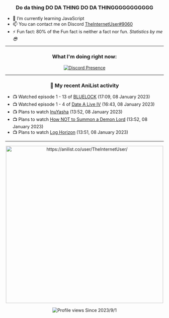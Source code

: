<div align="center">

### Do da thing DO DA THING DO DA THINGGGGGGGGGGG
</div>

- 🌱 I’m currently learning JavaScript
- 📫 You can contact me on Discord [TheInternetUser#9060](https://discord.com/users/534117072796385300)
- ⚡ Fun fact: 80% of the Fun fact is neither a fact nor fun. _Statistics by me 😎_
<hr>

<div align="center">

### What I'm doing right now:
[![Discord Presence](https://lanyard.cnrad.dev/api/534117072796385300)](https://discord.com/users/534117072796385300)
<hr>
  
### 🌸 My recent AniList activity

</div>

<!-- ANILIST_ACTIVITY:start -->

-   📺 Watched episode 1 - 13 of [BLUELOCK](https://anilist.co/anime/137822) (17:09, 08 January 2023)
-   📺 Watched episode 1 - 4 of [Date A Live IV](https://anilist.co/anime/116605) (16:43, 08 January 2023)
-   📺 Plans to watch [InuYasha](https://anilist.co/anime/249) (13:52, 08 January 2023)
-   📺 Plans to watch [How NOT to Summon a Demon Lord](https://anilist.co/anime/101004) (13:52, 08 January 2023)
-   📺 Plans to watch [Log Horizon](https://anilist.co/anime/17265) (13:51, 08 January 2023)

<!-- ANILIST_ACTIVITY:end -->
<hr>

<div align="center">

<img width="500" alt="https://anilist.co/user/TheInternetUser/" src="https://img.anili.st/User/929966"/>

![Profile views](https://gpvc.arturio.dev/TheInternetUse7) Since 2023/9/1

</div>

